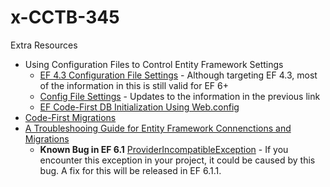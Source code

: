 x-CCTB-345
==========

Extra Resources
- Using Configuration Files to Control Entity Framework Settings
  - [EF 4.3 Configuration File Settings](http://blogs.msdn.com/b/adonet/archive/2012/01/12/ef-4-3-configuration-file-settings.aspx) - Although targeting EF 4.3, most of the information in this is still valid for EF 6+
  - [Config File Settings](http://msdn.microsoft.com/en-gb/data/jj556606) - Updates to the information in the previous link
  - [EF Code-First DB Initialization Using Web.config](http://randypatterson.com/2011/11/ef-code-first-db-initialization-using-web-config/)
- [Code-First Migrations](http://msdn.microsoft.com/en-us/data/jj591621)
- [A Troubleshooing Guide for Entity Framework Connenctions and Migrations](http://odetocode.com/blogs/scott/archive/2012/08/15/a-troubleshooting-guide-for-entity-framework-connections-amp-migrations.aspx)
  - **Known Bug in EF 6.1** [ProviderIncompatibleException](https://entityframework.codeplex.com/workitem/2138) - If you encounter this exception in your project, it could be caused by this bug. A fix for this will be released in EF 6.1.1.

